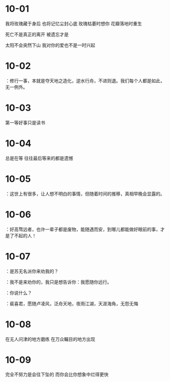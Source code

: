 # 10-01

我将玫瑰藏于身后 也将记忆尘封心底 玫瑰枯萎时想你 花瓣落地时重生

死亡不是真正的离开 被遗忘才是

太阳不会突然下山 我对你的爱也不是一时兴起

# 10-02

：修行一事，本就是夺天地之造化，逆水行舟，不进则退。我们每个人都是如此，无一例外。

# 10-03

第一等好事只是读书

# 10-04

总是在等 往往最后等来的都是遗憾

# 10-05

：这世上有很多，让人想不明白的事情，但随着时间的推移，真相早晚会显露的。

# 10-06

：好高骛远者，也许一辈子都是废物，能随遇而安，到哪儿都能做好眼前的事，才是了不起的人！

# 10-07

：是苏无名派你来劝我的？

：我不是来劝你的，我只是想告诉你：我愿随你远行。

：你说什么？

：裴喜君，愿随卢凌风，泛舟天地，夜雨江湖，天涯海角，无怨无悔

# 10-08

在无人问津的地方磨练 在万众瞩目的地方出现

# 10-09

完全不努力是会往下坠的 而你会比你想象中烂得更快